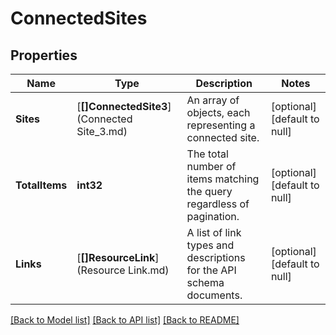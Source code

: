# ConnectedSites

## Properties
Name | Type | Description | Notes
------------ | ------------- | ------------- | -------------
**Sites** | [**[]ConnectedSite3**](Connected Site_3.md) | An array of objects, each representing a connected site. | [optional] [default to null]
**TotalItems** | **int32** | The total number of items matching the query regardless of pagination. | [optional] [default to null]
**Links** | [**[]ResourceLink**](Resource Link.md) | A list of link types and descriptions for the API schema documents. | [optional] [default to null]

[[Back to Model list]](../README.md#documentation-for-models) [[Back to API list]](../README.md#documentation-for-api-endpoints) [[Back to README]](../README.md)

